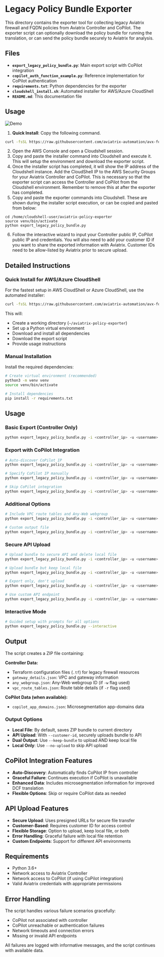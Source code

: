 # Legacy Policy Bundle Exporter

This directory contains the exporter tool for collecting legacy Aviatrix firewall and FQDN policies from Aviatrix Controller and CoPilot.  The exporter script can optionally download the policy bundle for running the translation, or can send the policy bundle securely to Aviatrix for analysis.

## Files

- **`export_legacy_policy_bundle.py`**: Main export script with CoPilot integration
- **`copilot_auth_function_example.py`**: Reference implementation for CoPilot authentication
- **`requirements.txt`**: Python dependencies for the exporter
- **`cloudshell_install.sh`**: Automated installer for AWS/Azure CloudShell
- **`README.md`**: This documentation file


## Usage

![Demo](./images/legacy-policy-exporter.gif)

1. **Quick Install**: Copy the following command.
```bash
curl -fsSL https://raw.githubusercontent.com/aviatrix-automation/avx-fqdn-to-dcf-policy-translator/refs/heads/main/exporter/cloudshell_install.sh | bash
```
2. Open the AWS Console and open a Cloudshell session.
3. Copy and paste the installer command into Cloudshell and execute it.  This will setup the environment and download the exporter script.
4. Once the installer script has completed, it will show the IP address of the Cloudshell instance.  Add the CloudShell IP to the AWS Security Groups for your Aviatrix Controller and CoPilot.  This is necessary so that the exporter script can access the Controller and CoPilot from the Cloudshell environment.  Remember to remove this at after the exporter has completed.
5. Copy and paste the exporter commands into Cloudshell.  These are shown during the installer script execution, or can be copied and pasted from below:
```   
cd /home/cloudshell-user/aviatrix-policy-exporter
source venv/bin/activate
python export_legacy_policy_bundle.py
```
6. Follow the interactive wizard to input your Controller public IP, CoPilot public IP and credentials.  You will also need to add your customer ID if you want to share the exported information with Aviatrix.  Customer IDs need to be allow-listed by Aviatrix prior to secure upload.




## Detailed Instructions

### Quick Install for AWS/Azure CloudShell

For the fastest setup in AWS CloudShell or Azure CloudShell, use the automated installer:

```bash
curl -fsSL https://raw.githubusercontent.com/aviatrix-automation/avx-fqdn-to-dcf-policy-translator/refs/heads/main/exporter/cloudshell_install.sh | bash
```

This will:
- Create a working directory (`~/aviatrix-policy-exporter`)
- Set up a Python virtual environment
- Download and install all dependencies
- Download the export script
- Provide usage instructions

### Manual Installation

Install the required dependencies:

```bash
# Create virtual environment (recommended)
python3 -m venv venv
source venv/bin/activate

# Install dependencies
pip install -r requirements.txt
```

## Usage

### Basic Export (Controller Only)
```bash
python export_legacy_policy_bundle.py -i <controller_ip> -u <username>
```

### Export with CoPilot Integration
```bash
# Auto-discover CoPilot IP
python export_legacy_policy_bundle.py -i <controller_ip> -u <username>

# Specify CoPilot IP manually
python export_legacy_policy_bundle.py -i <controller_ip> -u <username> --copilot-ip <copilot_ip>

# Skip CoPilot integration
python export_legacy_policy_bundle.py -i <controller_ip> -u <username> --skip-copilot
```

### Additional Options
```bash
# Include VPC route tables and Any-Web webgroup
python export_legacy_policy_bundle.py -i <controller_ip> -u <username> -w -r

# Custom output file
python export_legacy_policy_bundle.py -i <controller_ip> -u <username> -o my_policy_bundle.zip
```

### Secure API Upload
```bash
# Upload bundle to secure API and delete local file
python export_legacy_policy_bundle.py -i <controller_ip> -u <username> --customer-id customer-123

# Upload bundle but keep local file
python export_legacy_policy_bundle.py -i <controller_ip> -u <username> --customer-id customer-123 --keep-bundle

# Export only, don't upload
python export_legacy_policy_bundle.py -i <controller_ip> -u <username> --no-upload

# Use custom API endpoint
python export_legacy_policy_bundle.py -i <controller_ip> -u <username> --customer-id customer-123 --api-endpoint https://your-api.example.com/prod
```

### Interactive Mode
```bash
# Guided setup with prompts for all options
python export_legacy_policy_bundle.py --interactive
```

## Output

The script creates a ZIP file containing:

**Controller Data:**
- Terraform configuration files (`.tf`) for legacy firewall resources
- `gateway_details.json`: VPC and gateway information
- `any_webgroup.json`: Any-Web webgroup ID (if `-w` flag used)
- `vpc_route_tables.json`: Route table details (if `-r` flag used)

**CoPilot Data (when available):**
- `copilot_app_domains.json`: Microsegmentation app-domains data

### Output Options

- **Local File**: By default, saves ZIP bundle to current directory
- **API Upload**: With `--customer-id`, securely uploads bundle to API
- **Dual Output**: Use `--keep-bundle` to upload AND keep local file
- **Local Only**: Use `--no-upload` to skip API upload

## CoPilot Integration Features

- **Auto-Discovery**: Automatically finds CoPilot IP from controller
- **Graceful Failure**: Continues execution if CoPilot is unavailable
- **Enhanced Data**: Includes microsegmentation information for improved DCF translation
- **Flexible Options**: Skip or require CoPilot data as needed

## API Upload Features

- **Secure Upload**: Uses presigned URLs for secure file transfer
- **Customer-Based**: Requires customer ID for access control
- **Flexible Storage**: Option to upload, keep local file, or both
- **Error Handling**: Graceful failure with local file retention
- **Custom Endpoints**: Support for different API environments

## Requirements

- Python 3.6+
- Network access to Aviatrix Controller
- Network access to CoPilot (if using CoPilot integration)
- Valid Aviatrix credentials with appropriate permissions

## Error Handling

The script handles various failure scenarios gracefully:
- CoPilot not associated with controller
- CoPilot unreachable or authentication failures
- Network timeouts and connection errors
- Missing or invalid API endpoints

All failures are logged with informative messages, and the script continues with available data.